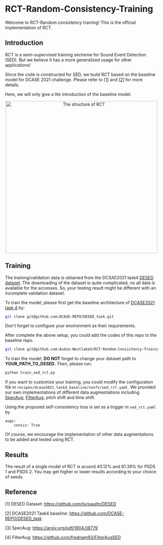 # RCT-Random-Consistency-Training

Welcome to RCT-Random consistency training! This is the official implementation of RCT.


## Introduction

RCT is a semi-supervised training secheme for Sound Event Detection (SED). But we believe it has a more generalized
usage for other applications!

Since the code is constructed for SED, we build RCT based on the baseline model for DCASE 2021 challenge. Please refer
to [[1]](https://github.com/turpaultn/DESED) and [[2]](https://github.com/DCASE-REPO/DESED_task) for more details. 

Here, we will only give a lite introduction of the baseline model.
<div  align="center">    
<image src="/imgs/rct_structure.PNG"  width="500" alt="The structure of RCT" />
</div>

## Training

The training/validation data is obtained from the DCSAE2021 task4 [DESED dataset](https://github.com/turpaultn/DESED).
The downloading of the dataset is quite complicated, no all data is available for the accesses. So, your testing result might
be different with an incomplete validation dataset.

To train the model, please first get the baseline architecture of [DCASE2021 task 4](https://github.com/DCASE-REPO/DESED_task)
by:
```bash
git clone git@github.com:DCASE-REPO/DESED_task.git
```
Don't forget to configure your environment as their requirements.

After complete the above setup, you could add the codes of this repo to the baseline repo.

```bash
git clone git@github.com:Audio-WestlakeU/RCT-Random-Consistency-Training.git
```

To train the model, **DO NOT** forget to change your dataset path to **YOUR_PATH_TO_DESED**. Then, please run:
```bash
python train_sed_rct.py
```

If you want to customize your training, you could modify the configuration file in 
`recipes/dcase2021_task4_baseline/confs/sed_rct.yaml`. We provided our own implementations of different data augmentations including
[SpecAug](https://arxiv.org/pdf/1904.08779.pdf?source=post_page---------------------------), 
[FilterAug](https://github.com/frednam93/FilterAugSED), pitch shift and time shift.

Using the proposed self-consistency loss is set as a trigger in `sed_rct.yaml` by
```angular2html
augs:    
    consis: True 
```

Of course, we encourage the implementation of other data augmentations to be added and tested using RCT.

## Results
The result of a single model of RCT is aruond 40.12% and 61.39% for PSDS 1 and PSDS 2.
You may get higher or lower results according to your choice of seeds.

## Reference
[1] DESED Dataset: https://github.com/turpaultn/DESED

[2] DCASE2021 Task4 baseline: https://github.com/DCASE-REPO/DESED_task

[3] SpecAug: https://arxiv.org/pdf/1904.08779

[4] FilterAug: https://github.com/frednam93/FilterAugSED